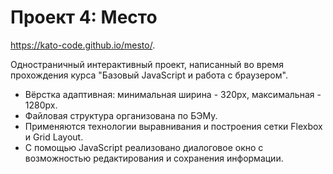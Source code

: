 # Проект 4: Место 

https://kato-code.github.io/mesto/.

Одностраничный интерактивный проект, написанный во время прохождения курса "Базовый JavaScript и работа с браузером".

* Вёрстка адаптивная: минимальная ширина - 320px, максимальная - 1280px.
* Файловая структура организована по БЭМу. 
* Применяются технологии выравнивания и построения сетки Flexbox и Grid Layout. 
* С помощью JavaScript реализовано диалоговое окно с возможностью редактирования и сохранения информации. 
